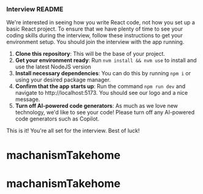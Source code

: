 ### Interview README

We're interested in seeing how you write React code, not how you set up a basic React project. To ensure that we have plenty of time to see your coding skills during the interview, follow these instructions to get your environment setup. You should join the interview with the app running.

1. **Clone this repository**: This will be the base of your project.
2. **Get your environment ready**: Run `nvm install && nvm use` to install and use the latest NodeJS version
3. **Install necessary dependencies**: You can do this by running `npm i` or using your desired package manager.
4. **Confirm that the app starts up**: Run the command `npm run dev` and navigate to http://localhost:5173. You should see our logo and a nice message.
5. **Turn off AI-powered code generators**: As much as we love new technology, we'd like to see your code! Please turn off any AI-powered code generators such as Copilot.

This is it! You're all set for the interview. Best of luck!
# machanismTakehome
# machanismTakehome

